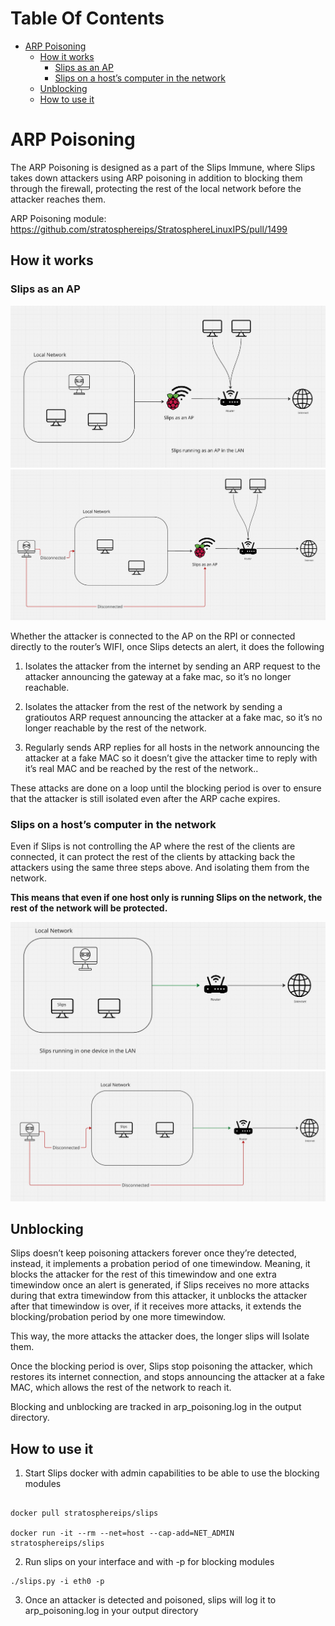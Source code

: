 # Table Of Contents
- [ARP Poisoning](#arp-poisoning)
  * [How it works](#how-it-works)
    + [Slips as an AP](#slips-as-an-ap)
    + [Slips on a host’s computer in the network](#slips-on-a-host-s-computer-in-the-network)
  * [Unblocking](#unblocking)
  * [How to use it](#how-to-use-it)


# ARP Poisoning

The ARP Poisoning is designed as a part of the Slips Immune, where Slips takes down attackers using ARP poisoning in addition to blocking them through the firewall, protecting the rest of the local network before the attacker reaches them.

ARP Poisoning module: <https://github.com/stratosphereips/StratosphereLinuxIPS/pull/1499>


## How it works

### Slips as an AP


![](../images/immune/a4/slips_running_as_an_ap.jpg)
![](../images/immune/a4/slips_isolating_attacker_as_an_ap.jpg)


Whether the attacker is connected to the AP on the RPI or connected directly to the router’s WIFI, once Slips detects an alert, it does the following

1. Isolates the attacker from the internet by sending an ARP request to the attacker announcing the gateway at a fake mac, so it’s no longer reachable.

2. Isolates the attacker from the rest of the network by sending a gratioutos ARP request announcing the attacker at a fake mac, so it’s no longer reachable by the rest of the network.

3. Regularly sends ARP replies for all hosts in the network announcing the attacker at a fake MAC so it doesn’t give the attacker time to reply with it’s real MAC and be reached by the rest of the network..

These attacks are done on a loop until the blocking period is over to ensure that the attacker is still isolated even after the ARP cache expires.


### Slips on a host’s computer in the network

Even if Slips is not controlling the AP where the rest of the clients are connected, it can protect the rest of the clients by attacking back the attackers using the same three steps above. And isolating them from the network.

**This means that even if one host only is running Slips on the network, the rest of the network will be protected.**

![](../images/immune/a4/slips_running_in_1_dev_in_lan.jpg)
![](../images/immune/a4/slips_as_a_host_isolating_attacker.jpg)



## Unblocking

Slips doesn’t keep poisoning attackers forever once they’re detected, instead, it implements a probation period of one timewindow. Meaning, it blocks the attacker for the rest of this timewindow and one extra timewindow once an alert is generated, if Slips receives no more attacks during that extra timewindow from this attacker, it unblocks the attacker after that timewindow is over, if it receives more attacks, it extends the blocking/probation period by one more timewindow.

This way, the more attacks the attacker does, the longer slips will Isolate them. 

Once the blocking period is over, Slips stop poisoning the attacker, which restores its internet connection, and stops announcing the attacker at a fake MAC, which allows the rest of the network to reach it.

Blocking and unblocking are tracked in arp\_poisoning.log in the output directory.


## How to use it

1. Start Slips docker with admin capabilities to be able to use the blocking modules

```

docker pull stratosphereips/slips

docker run -it --rm --net=host --cap-add=NET_ADMIN stratosphereips/slips

```

2. Run slips on your interface and with -p for blocking modules
```
./slips.py -i eth0 -p
```

3. Once an attacker is detected and poisoned, slips will log it to arp_poisoning.log in your output directory
